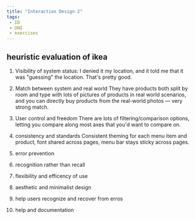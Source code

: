 ```yaml
---
title: "Interaction Design 2"
tags:
 - ID
 - UNI
 - exercises
---
```

## heuristic evaluation of ikea
1. Visibility of system status:
   I denied it my location, and it told me that it was "guessing" the location. That's pretty good. 
2. Match between system and real world
   They have products both split by room and type with lots of pictures of products in real world scenarios, and you can directly buy products from the real-world photos — very strong match. 
3. User control and freedom
   There are lots of filtering/comparison options, letting you compare along most axes that you'd want to compare on. 
4. consistency and standards
   Consistent theming for each menu item and product, font shared across pages, menu bar stays sticky across pages.
5. error prevention
   
6. recognition rather than recall
7. flexibility and efficency of use
8. aesthetic and minimalist design
9. help users recognize and recover from erros
10. help and documentation
